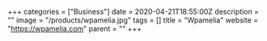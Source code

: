 +++
categories = ["Business"]
date = 2020-04-21T18:55:00Z
description = ""
image = "/products/wpamelia.jpg"
tags = []
title = "Wpamelia"
website = "https://wpamelia.com"
parent = ""
+++

